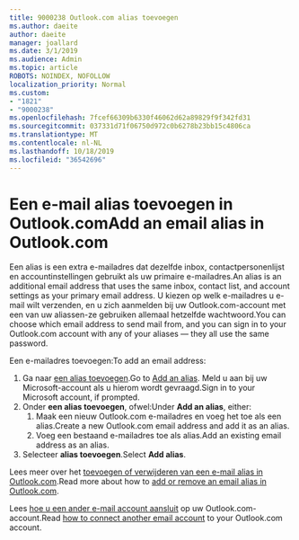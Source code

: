 ```yaml
---
title: 9000238 Outlook.com alias toevoegen
ms.author: daeite
author: daeite
manager: joallard
ms.date: 3/1/2019
ms.audience: Admin
ms.topic: article
ROBOTS: NOINDEX, NOFOLLOW
localization_priority: Normal
ms.custom:
- "1821"
- "9000238"
ms.openlocfilehash: 7fcef66309b6330f46062d62a89829f9f342fd31
ms.sourcegitcommit: 037331d71f06750d972c0b6278b23bb15c4806ca
ms.translationtype: MT
ms.contentlocale: nl-NL
ms.lasthandoff: 10/18/2019
ms.locfileid: "36542696"
---
```

# <a name="add-an-email-alias-in-outlookcom"></a><span data-ttu-id="ae516-102">Een e-mail alias toevoegen in Outlook.com</span><span class="sxs-lookup"><span data-stu-id="ae516-102">Add an email alias in Outlook.com</span></span>

<span data-ttu-id="ae516-103">Een alias is een extra e-mailadres dat dezelfde inbox, contactpersonenlijst en accountinstellingen gebruikt als uw primaire e-mailadres.</span><span class="sxs-lookup"><span data-stu-id="ae516-103">An alias is an additional email address that uses the same inbox, contact list, and account settings as your primary email address.</span></span> <span data-ttu-id="ae516-104">U kiezen op welk e-mailadres u e-mail wilt verzenden, en u zich aanmelden bij uw Outlook.com-account met een van uw aliassen-ze gebruiken allemaal hetzelfde wachtwoord.</span><span class="sxs-lookup"><span data-stu-id="ae516-104">You can choose which email address to send mail from, and you can sign in to your Outlook.com account with any of your aliases — they all use the same password.</span></span>

<span data-ttu-id="ae516-105">Een e-mailadres toevoegen:</span><span class="sxs-lookup"><span data-stu-id="ae516-105">To add an email address:</span></span>

1. <span data-ttu-id="ae516-106">Ga naar [een alias toevoegen](https://go.microsoft.com/fwlink/p/?linkid=864833).</span><span class="sxs-lookup"><span data-stu-id="ae516-106">Go to [Add an alias](https://go.microsoft.com/fwlink/p/?linkid=864833).</span></span> <span data-ttu-id="ae516-107">Meld u aan bij uw Microsoft-account als u hierom wordt gevraagd.</span><span class="sxs-lookup"><span data-stu-id="ae516-107">Sign in to your Microsoft account, if prompted.</span></span>
2. <span data-ttu-id="ae516-108">Onder **een alias toevoegen**, ofwel:</span><span class="sxs-lookup"><span data-stu-id="ae516-108">Under **Add an alias**, either:</span></span>
    1. <span data-ttu-id="ae516-109">Maak een nieuw Outlook.com e-mailadres en voeg het toe als een alias.</span><span class="sxs-lookup"><span data-stu-id="ae516-109">Create a new Outlook.com email address and add it as an alias.</span></span>
    2. <span data-ttu-id="ae516-110">Voeg een bestaand e-mailadres toe als alias.</span><span class="sxs-lookup"><span data-stu-id="ae516-110">Add an existing email address as an alias.</span></span>
3. <span data-ttu-id="ae516-111">Selecteer **alias toevoegen**.</span><span class="sxs-lookup"><span data-stu-id="ae516-111">Select **Add alias**.</span></span>

<span data-ttu-id="ae516-112">Lees meer over het [toevoegen of verwijderen van een e-mail alias in Outlook.com](https://support.office.com/article/459b1989-356d-40fa-a689-8f285b13f1f2?wt.mc_id=Office_Outlook_com_Alchemy).</span><span class="sxs-lookup"><span data-stu-id="ae516-112">Read more about how to [add or remove an email alias in Outlook.com](https://support.office.com/article/459b1989-356d-40fa-a689-8f285b13f1f2?wt.mc_id=Office_Outlook_com_Alchemy).</span></span>  

<span data-ttu-id="ae516-113">Lees [hoe u een ander e-mail account aansluit](https://support.office.com/article/c5224df4-5885-4e79-91ba-523aa743f0ba?wt.mc_id=Office_Outlook_com_Alchemy) op uw Outlook.com-account.</span><span class="sxs-lookup"><span data-stu-id="ae516-113">Read [how to connect another email account](https://support.office.com/article/c5224df4-5885-4e79-91ba-523aa743f0ba?wt.mc_id=Office_Outlook_com_Alchemy) to your Outlook.com account.</span></span>